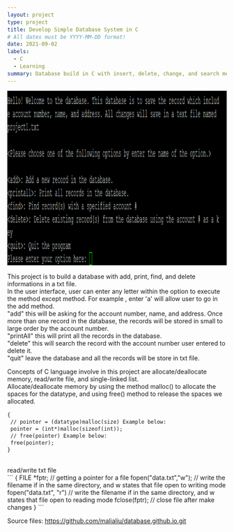 ```yaml
---
layout: project
type: project
title: Develop Simple Database System in C
# All dates must be YYYY-MM-DD format!
date: 2021-09-02
labels:
  - C
  - Learning
summary: Database build in C with insert, delete, change, and search methods.
---
```

</div>
<img src="/images/database.png" data-canonical-src="/images/database.png"  height="400" />
</div>

  This project is to build a database with add, print, find, and delete informations in a txt file. <br/>
In the user interface, user can enter any letter within the option to execute the method except <quit> method. For example <add>, enter 'a' will allow user to go in the add method. <br/>
"add" this will be asking for the account number, name, and address. Once more than one record in the database, the records will be stored in small to large order by the account number. <br/>
"printAll" this will print all the records in the database. <br/>
"delete" this will search the record with the account number user entered to delete it. <br/>
"quit" leave the database and all the records will be store in txt file. <br/>
  
  Concepts of C language involve in this project are allocate/deallocate memory, read/write file, and single-linked list. <br/>
 Allocate/deallocate memory by using the method malloc() to allocate the spaces for the datatype, and using free() method to release the spaces we allocated. <br/>
 ```
 {
  // pointer = (datatype)malloc(size) Example below:
  pointer = (int*)malloc(sizeof(int));
  // free(pointer) Example below:
  free(pointer);
 }
 ```
 <br/>
 read/write txt file  <br/>
 ```
 {
 FILE *fptr; // getting a pointer for a file
 fopen("data.txt","w"); // write the filename if in the same directory, and w states that file open to writing mode
 fopen("data.txt", "r") // write the filename if in the same directory, and w states that file open to reading mode
 fclose(fptr); // close file after make changes 
 }
 ```
  
Source files: https://github.com/malialiu/database.github.io.git

